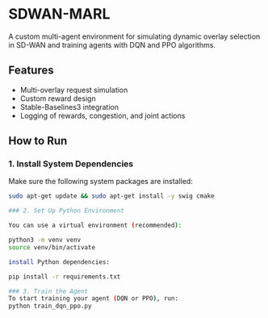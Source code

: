 # SDWAN-MARL

A custom multi-agent environment for simulating dynamic overlay selection in SD-WAN and training agents with DQN and PPO algorithms.

## Features
- Multi-overlay request simulation
- Custom reward design
- Stable-Baselines3 integration
- Logging of rewards, congestion, and joint actions

## How to Run

### 1. Install System Dependencies

Make sure the following system packages are installed:

```bash
sudo apt-get update && sudo apt-get install -y swig cmake

### 2. Set Up Python Environment

You can use a virtual environment (recommended):

python3 -m venv venv
source venv/bin/activate

install Python dependencies:

pip install -r requirements.txt

### 3. Train the Agent
To start training your agent (DQN or PPO), run:
python train_dqn_ppo.py

